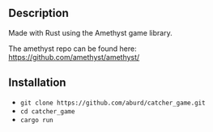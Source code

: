 ## Description

Made with Rust using the Amethyst game library.

The amethyst repo can be found here: https://github.com/amethyst/amethyst/

## Installation

- `git clone https://github.com/aburd/catcher_game.git`
- `cd catcher_game`
- `cargo run`